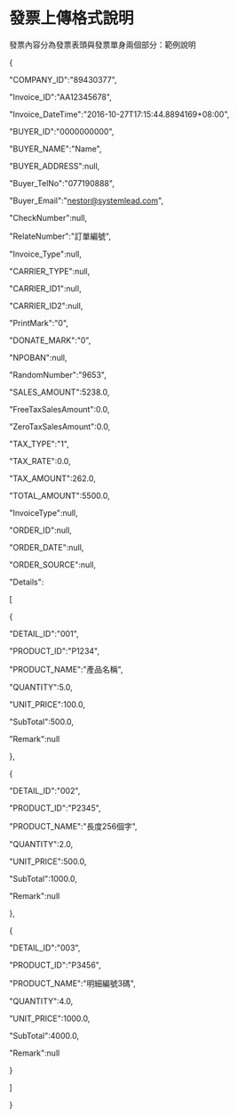 # 發票上傳格式說明

發票內容分為發票表頭與發票單身兩個部分：範例說明

{

 "COMPANY\_ID":"89430377",

 "Invoice\_ID":"AA12345678",

 "Invoice\_DateTime":"2016-10-27T17:15:44.8894169+08:00",

 "BUYER\_ID":"0000000000",

 "BUYER\_NAME":"Name",

 "BUYER\_ADDRESS":null,

 "Buyer\_TelNo":"077190888",

 "Buyer\_Email":"nestor@systemlead.com",

 "CheckNumber":null,

 "RelateNumber":"訂單編號",

 "Invoice\_Type":null,

 "CARRIER\_TYPE":null,

 "CARRIER\_ID1":null,

 "CARRIER\_ID2":null,

 "PrintMark":"0",

 "DONATE\_MARK":"0",

 "NPOBAN":null,

 "RandomNumber":"9653",

 "SALES\_AMOUNT":5238.0,

 "FreeTaxSalesAmount":0.0,

 "ZeroTaxSalesAmount":0.0,

 "TAX\_TYPE":"1",

 "TAX\_RATE":0.0,

 "TAX\_AMOUNT":262.0,

 "TOTAL\_AMOUNT":5500.0,

 "InvoiceType":null,

 "ORDER\_ID":null,

 "ORDER\_DATE":null,

 "ORDER\_SOURCE":null,

 "Details":

 \[

 {

 "DETAIL\_ID":"001",

 "PRODUCT\_ID":"P1234",

 "PRODUCT\_NAME":"產品名稱",

 "QUANTITY":5.0,

 "UNIT\_PRICE":100.0,

 "SubTotal":500.0,

 "Remark":null

 },

 {

 "DETAIL\_ID":"002",

 "PRODUCT\_ID":"P2345",

 "PRODUCT\_NAME":"長度256個字",

 "QUANTITY":2.0,

 "UNIT\_PRICE":500.0,

 "SubTotal":1000.0,

 "Remark":null

 },

 {

 "DETAIL\_ID":"003",

 "PRODUCT\_ID":"P3456",

 "PRODUCT\_NAME":"明細編號3碼",

 "QUANTITY":4.0,

 "UNIT\_PRICE":1000.0,

 "SubTotal":4000.0,

 "Remark":null

 }

 \]

}

